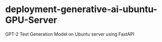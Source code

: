 # deployment-generative-ai-ubuntu-GPU-Server
GPT-2 Text Generation Model on Ubuntu server using FastAPI
